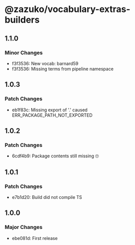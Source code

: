 # @zazuko/vocabulary-extras-builders

## 1.1.0

### Minor Changes

- f3f3536: New vocab: barnard59
- f3f3536: Missing terms from pipeline namespace

## 1.0.3

### Patch Changes

- eb1f83c: Missing export of '.' caused ERR_PACKAGE_PATH_NOT_EXPORTED

## 1.0.2

### Patch Changes

- 6cdf4b9: Package contents still missing 🙄

## 1.0.1

### Patch Changes

- e7b1d20: Build did not compile TS

## 1.0.0

### Major Changes

- ebe081d: First release
